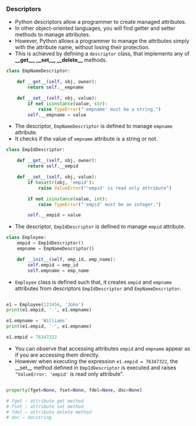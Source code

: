 ### Descriptors

* Python descriptors allow a programmer to create managed attributes.
* In other object-oriented languages, you will find getter and setter methods to manage attributes.
* However, Python allows a programmer to manage the attributes simply with the attribute name, without losing their protection.
* This is achieved by defining a `descriptor` class, that implements any of **\_\_get\_\_, \_\_set\_\_, \_\_delete\_\_** methods.

```python
class EmpNameDescriptor:

    def __get__(self, obj, owner):
        return self.__empname

    def __set__(self, obj, value):
        if not isinstance(value, str):
            raise TypeError("'empname' must be a string.")
        self.__empname = value
```

* The descriptor, `EmpNameDescriptor` is defined to manage `empname` attribute.
* It checks if the value of `empname` attribute is a string or not.

```python
class EmpIdDescriptor:

    def __get__(self, obj, owner):
        return self.__empid

    def __set__(self, obj, value):
        if hasattr(obj, 'empid'):
            raise ValueError("'empid' is read only attribute")

        if not isinstance(value, int):
            raise TypeError("'empid' must be an integer.")

        self.__empid = value
```
* The descriptor, `EmpIdDescriptor` is defined to manage `empid` attribute.

```python
class Employee:
    empid = EmpIdDescriptor()           
    empname = EmpNameDescriptor()       

    def __init__(self, emp_id, emp_name):
        self.empid = emp_id
        self.empname = emp_name
```

* `Employee` class is defined such that, it creates `empid` and `empname` attributes from descriptors `EmpIdDescriptor` and `EmpNameDescriptor`.

```python

e1 = Employee(123456, 'John')
print(e1.empid, '-', e1.empname)  

e1.empname = 'Williams'
print(e1.empid, '-', e1.empname)

e1.empid = 76347322  
```

* You can observe that accessing attributes `empid` and `empname` appear as if you are accessing them directly.
* However when executing the expression `e1.empid = 76347322`, the \_\_set\_\_ method defined in `EmpIdDescriptor` is executed and raises `"ValueError: 'empid'` is read only attribute".

```python

property(fget=None, fset=None, fdel=None, doc=None)

# fget : attribute get method
# fset : attribute set method
# fdel – attribute delete method
# doc – docstring

```

